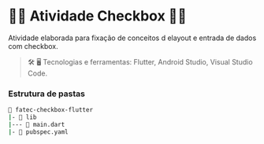 # 🎸🎶 Atividade Checkbox 🎸🎶

Atividade elaborada para fixação de conceitos d elayout e entrada de dados com checkbox. 

> 🛠️ 🖥️ Tecnologias e ferramentas: Flutter, Android Studio, Visual Studio Code.




### Estrutura de pastas

```bash
📂 fatec-checkbox-flutter
|- 📁 lib
|--- 📄 main.dart
|- 📄 pubspec.yaml
```